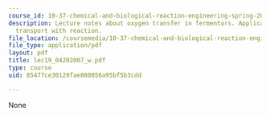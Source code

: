 ```yaml
---
course_id: 10-37-chemical-and-biological-reaction-engineering-spring-2007
description: Lecture notes about oxygen transfer in fermentors. Applications of gas-liquid
  transport with reaction.
file_location: /coursemedia/10-37-chemical-and-biological-reaction-engineering-spring-2007/85477ce30129fae080056a95bf5b3cdd_lec19_04202007_w.pdf
file_type: application/pdf
layout: pdf
title: lec19_04202007_w.pdf
type: course
uid: 85477ce30129fae080056a95bf5b3cdd

---
```

None